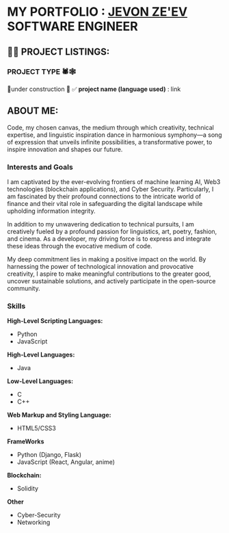 <h1>MY PORTFOLIO : <a href="https://linktr.ee/JevonConnect">JEVON ZE'EV </a>SOFTWARE ENGINEER</h1>

<h2>👨‍💻 PROJECT LISTINGS:</h2>
<h3>PROJECT TYPE 🕷️🕸️</h3>
🚧under construction 👷
✅<b> project name (language used)</b>  : link<br/>

<h2> ABOUT ME:</h2>
Code, my chosen canvas, the medium through which creativity, technical expertise, and linguistic inspiration dance in harmonious symphony—a song of expression that unveils infinite possibilities, a transformative power, to inspire innovation and shapes our future.
<h3>Interests and Goals</h3>
<p>
I am captivated by the ever-evolving frontiers of machine learning AI, Web3 technologies (blockchain applications), and Cyber Security. Particularly, I am fascinated by their profound connections to the intricate world of finance and their vital role in safeguarding the digital landscape while upholding information integrity.
</p>
<p>
In addition to my unwavering dedication to technical pursuits, I am creatively fueled by a profound passion for linguistics, art, poetry, fashion, and cinema. As a developer, my driving force is to express and integrate these ideas through the evocative medium of code.
</p>
<p>
My deep commitment lies in making a positive impact on the world. By harnessing the power of technological innovation and provocative creativity, I aspire to make meaningful contributions to the greater good, uncover sustainable solutions, and actively participate in the open-source community.
</p>
<h3>Skills</h3>
<b>High-Level Scripting Languages:</b>
  <ul>
    <li>Python</li>
    <li>JavaScript</li>
  </ul>
  <b>High-Level Languages:</b>
  <ul>
    <li>Java</li>
  </ul>
<b>Low-Level Languages:</b>
  <ul>
    <li>C</li>
    <li>C++</li>
  </ul>
<b>Web Markup and Styling Language:</b>
  <ul>
    <li>HTML5/CSS3</li>
  </ul>
<b>FrameWorks</b>
  <ul>
    <li>Python (Django, Flask)</li>
    <li>JavaScript (React, Angular, anime)</li>
  </ul>
<b>Blockchain:</b>
  <ul>
    <li>Solidity</li>
  </ul>
  <b>Other</b>
  <ul>
    <li>Cyber-Security</li>
    <li>Networking</li>
  </ul>
